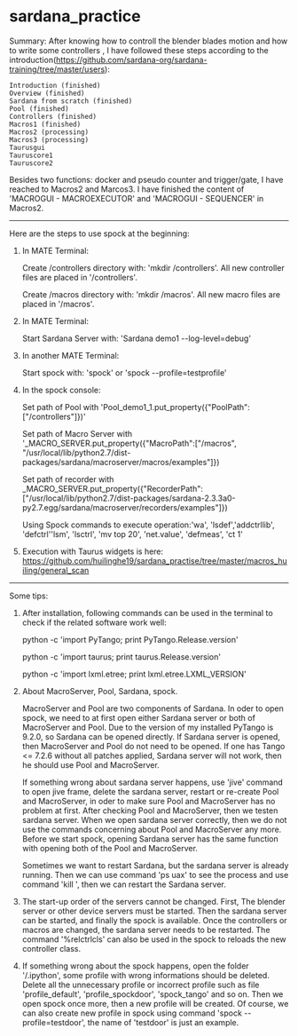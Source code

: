 # sardana_practice

Summary: 
After knowing how to controll the blender blades motion and how to write some controllers , I have followed these steps according to the introduction(https://github.com/sardana-org/sardana-training/tree/master/users):

    Introduction (finished)
    Overview (finished)
    Sardana from scratch (finished)
    Pool (finished)
    Controllers (finished)
    Macros1 (finished)
    Macros2 (processing)
    Macros3 (processing)
    Taurusgui
    Tauruscore1
    Tauruscore2

Besides two functions: docker and pseudo counter and trigger/gate, I have reached to Macros2 and Marcos3. I have finished the content of 'MACROGUI - MACROEXECUTOR' and 'MACROGUI - SEQUENCER' in Macros2. 

----------------------------------------------------------------------------------------------------------------------------------------

Here are the steps to use spock at the beginning:

1. In MATE Terminal: 
  
    Create /controllers directory with: 'mkdir /controllers'. All new controller files are placed in '/controllers'.
  
    Create /macros directory with: 'mkdir /macros'. All new macro files are placed in '/macros'.
  
2. In MATE Terminal:
  
    Start Sardana Server with: 'Sardana demo1 --log-level=debug' 
  
3. In another MATE Terminal: 
  
    Start spock with: 'spock' or 'spock --profile=testprofile'
 
  
4. In the spock console:
   
   Set path of Pool with 'Pool_demo1_1.put_property({"PoolPath":["/controllers"]})'
   
   Set path of Macro Server with '_MACRO_SERVER.put_property({"MacroPath":["/macros", "/usr/local/lib/python2.7/dist-packages/sardana/macroserver/macros/examples"]})
   
   Set path of recorder with _MACRO_SERVER.put_property({"RecorderPath":["/usr/local/lib/python2.7/dist-packages/sardana-2.3.3a0-py2.7.egg/sardana/macroserver/recorders/examples"]})
   
   Using Spock commands to execute operation:'wa', 'lsdef','addctrllib', 'defctrl''lsm', 'lsctrl', 'mv top 20', 'net.value', 'defmeas', 'ct 1'
   
 5. Execution with Taurus widgets is here: https://github.com/huilinghe19/sardana_practise/tree/master/macros_huiling/general_scan
   


-----------------------------------------------------------------------------------------------------------------------------------------
Some tips:


1. After installation, following commands can be used in the terminal to check if the related software work well:

    python -c 'import PyTango; print PyTango.Release.version'

    python -c 'import taurus; print taurus.Release.version'

    python -c 'import lxml.etree; print lxml.etree.LXML_VERSION'
   
    
2. About MacroServer, Pool, Sardana, spock.
    
    MacroServer and Pool are two components of Sardana. In oder to open spock, we need to at first open either Sardana server or both of MacroServer and Pool. Due to the version of my installed PyTango is 9.2.0, so Sardana can be opened directly. If Sardana server is opened, then MacroServer and Pool do not need to be opened. If one has Tango <= 7.2.6 without all patches applied, Sardana server will not work, then he should use Pool and MacroServer.
    
     If something wrong about sardana server happens, use 'jive' command to open jive frame, delete the sardana server, restart or re-create Pool and MacroServer, in oder to make sure Pool and MacroServer has no problem at first. After checking Pool and MacroServer, then we testen sardana server. When we open sardana server correctly, then we do not use the commands concerning about Pool and MacroServer any more. Before we start spock, opening Sardana server has the same function with opening both of the Pool and MacroServer. 
     
    Sometimes we want to restart Sardana, but the sardana server is already running. Then we can use command 'ps uax' to see the process and use command 'kill ', then we can restart the Sardana server. 


3. The start-up order of the servers cannot be changed. First, The blender server or other device servers must be started. Then the sardana server can be started, and finally the spock is available. Once the controllers or macros are changed, the sardana server needs to be restarted. The command '%relctrlcls' can also be used in the spock to reloads the new controller class.


4. If something wrong about the spock happens, open the folder '/.ipython', some profile with wrong informations should be deleted. Delete all the unnecessary profile or incorrect profile such as file 'profile_default', 'profile_spockdoor', 'spock_tango' and so on. Then we open spock once more, then a new profile will be created. Of course, we can also create new profile in spock using command 'spock --profile=testdoor', the name of 'testdoor' is just an example.

